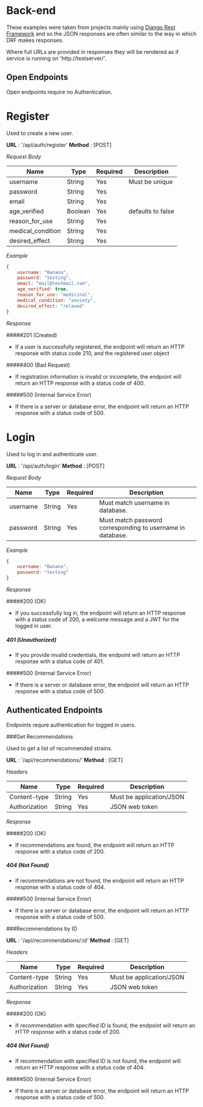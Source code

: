 # Back-end

These examples were taken from projects mainly using [Django Rest
Framework](https://github.com/tomchristie/django-rest-framework) and so the
JSON responses are often similar to the way in which DRF makes responses.

Where full URLs are provided in responses they will be rendered as if service
is running on 'http://testserver/'.

## Open Endpoints

Open endpoints require no Authentication.

# Register

Used to create a new user.

**URL** : '/api/auth/register'
**Method** : [POST]

*Request Body*

| Name              | Type    | Required | Description       |
| ----------------- | ------- |--------- | ----------------- |
| username          | String  |      Yes | Must be unique    |
| password          | String  |      Yes |                   |
| email             | String  |      Yes |                   |
| age_verified      | Boolean |      Yes | defaults to false |
| reason_for_use    | String  |      Yes |                   |
| medical_condition | String  |      Yes |                   |
| desired_effect    | String  |      Yes |                   |

*Example*

```js
{
    username: "Banana",
    password: "testing",
    email: "mail@testmail.com",
    age_verified: true,
    reason_for_use: "medicinal",
    medical_condition: "anxiety",
    desired_effect: "relaxed"
}
```
*Response*

#####201 (Created)
- If a user is successfully registered, the endpoint will return an HTTP response with status code 210, and the registered user object

#####400 (Bad Request)
- If registration information is invalid or incomplete, the endpoint will return an HTTP response with a status code of 400.

#####500 (Internal Service Error)
- If there is a server or database error, the endpoint will return an HTTP response with a status code of 500.

# Login

Used to log in and authenticate user.

**URL** : '/api/auth/login'
**Method** : [POST]

*Request Body*

| Name| Type| Required | Description|
| - | - | - | - |
| username | String  | Yes | Must match username in database.                           |
| password | String  | Yes | Must match password corresponding to username in database. |

*Example*

```js
{
    username: "Banana",
    password: "testing"
}
```
*Response*

#####200 (OK)
- If you successfully log in, the endpoint will return an HTTP response with a status code of 200, a welcome message and a JWT for the logged in user.

##### 401 (Unauthorized)
- If you provide invalid credentials, the endpoint will return an HTTP response with a status code of 401.

#####500 (Internal Service Error)
- If there is a server or database error, the endpoint will return an HTTP response with a status code of 500.

## Authenticated Endpoints

Endpoints requre authentication for logged in users.

###Get Recommendations

Used to get a list of recommended strains.

**URL** : '/api/recommendations/'
**Method** : [GET]

*Headers*

| Name| Type| Required | Description|
| - | - | - | - |
| Content-type | String  | Yes | Must be application/JSON |
| Authorization | String  | Yes | JSON web token |


*Response*

#####200 (OK)
- If recommendations are found, the endpoint will return an HTTP response with a status code of 200.

##### 404 (Not Found)
- If recommendations are not found, the endpoint will return an HTTP response with a status code of 404.

#####500 (Internal Service Error)
- If there is a server or database error, the endpoint will return an HTTP response with a status code of 500.

###Recommendations by ID

**URL** : '/api/recommendations/:id'
**Method** : [GET]

*Headers*

| Name| Type| Required | Description|
| - | - | - | - |
| Content-type | String  | Yes | Must be application/JSON |
| Authorization | String  | Yes | JSON web token |


*Response*

#####200 (OK)
- If recommendation with specified ID is found, the endpoint will return an HTTP response with a status code of 200.

##### 404 (Not Found)
- If recommendation with specified ID is not found, the endpoint will return an HTTP response with a status code of 404.

#####500 (Internal Service Error)
- If there is a server or database error, the endpoint will return an HTTP response with a status code of 500.